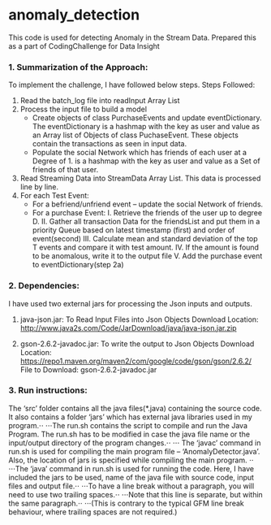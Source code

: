 # anomaly_detection
This code is used for detecting Anomaly in the Stream Data. Prepared this as a part of CodingChallenge for Data Insight

### 1.	Summarization of the Approach: ###
   To implement the challenge, I have followed below steps.
   Steps Followed:
   1. Read the batch_log file into readInput Array List
   2. Process the input file to build a model
      * Create objects of class PurchaseEvents and update eventDictionary. The eventDictionary is a hashmap with the key               as user and value as an Array list of Objects of class PuchaseEvent. These objects contain the transactions as                 seen in input data.
      * Populate the social Network which has friends of each user at a Degree of 1. is a hashmap with the key as user                 and value as a Set of friends of that user.
   3. Read Streaming Data into StreamData Array List. This data is processed line by line.
   4. For each Test Event:
      - For a befriend/unfriend event – update the social Network of friends.
      - For a purchase Event:
            I.	  Retrieve the friends of the user up to degree D.
            II.  Gather all transaction Data for the friendsList and put them in a priority Queue based on latest timestamp                    (first) and order of event(second)
            III. Calculate mean and standard deviation of the top T events and compare it with test amount.
            IV.  If the amount is found to be anomalous, write it to the output file
            V.	  Add the purchase event to eventDictionary(step 2a)

### 2.	Dependencies: ###
   I have used two external jars for processing the Json inputs and outputs.
    
   1. java-json.jar: To Read Input Files into Json Objects
      Download Location: http://www.java2s.com/Code/JarDownload/java/java-json.jar.zip
              
   2. gson-2.6.2-javadoc.jar: To write the output to Json Objects
      Download Location: https://repo1.maven.org/maven2/com/google/code/gson/gson/2.6.2/
      File to Download: gson-2.6.2-javadoc.jar

### 3.	Run instructions: ###

   The ‘src’ folder contains all the java files(*.java) containing the source code. It also contains a folder ‘jars’ which        has external java libraries used in my program.⋅⋅
   ⋅⋅⋅The run.sh contains the script to compile and run the Java Program. The run.sh has to be modified in case the java file        name or the input/output directory of the program changes.⋅⋅
   ⋅⋅⋅ The ‘javac’ command in run.sh is used for compiling the main program file – ‘AnomalyDetector.java’. Also, the location      of jars is specified while compiling the main program. ⋅⋅
   ⋅⋅⋅The ‘java’ command in run.sh is used for running the code. Here, I have included the jars to be used, name of the java file    with source code, input files and output file.⋅⋅
   ⋅⋅⋅To have a line break without a paragraph, you will need to use two trailing spaces.⋅⋅
⋅⋅⋅Note that this line is separate, but within the same paragraph.⋅⋅
⋅⋅⋅(This is contrary to the typical GFM line break behaviour, where trailing spaces are not required.)

